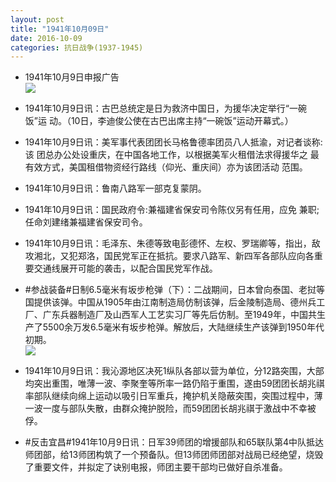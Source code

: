 ```yaml
---
layout: post
title: "1941年10月09日"
date: 2016-10-09
categories: 抗日战争(1937-1945)
---
```


<meta name="referrer" content="no-referrer" />

- 1941年10月9日申报广告 <br/><img src="https://ww2.sinaimg.cn/large/aca367d8jw1f8mexbnfg9j20q20hp43k.jpg" />

- 1941年10月9日讯：古巴总统定是日为救济中国日，为援华决定举行“一碗饭”运 动。（10日，李迪俊公使在古巴出席主持“一碗饭”运动开幕式。） 

- 1941年10月9日讯：美军事代表团团长马格鲁德率团员八人抵渝，对记者谈称:该 团总办公处设重庆，在中国各地工作，以根据美军火租借法求得援华之 最有效方式，美国租借物资经行路线（仰光、重庆间）亦为该团活动 范围。 

- 1941年10月9日讯：鲁南八路军一部克复蒙阴。 

- 1941年10月9日讯：国民政府令:兼福建省保安司令陈仪另有任用，应免 兼职;任命刘建绪兼福建省保安司令。 

- 1941年10月9日讯：毛泽东、朱德等致电彭德怀、左权、罗瑞卿等，指出，敌攻湘北，又犯郑洛，国民党军正在抵抗。要求八路军、新四军各部队应向各重要交通线展开可能的袭击，以配合国民党军作战。 

- #参战装备#日制6.5毫米有坂步枪弹（下）：二战期间，日本曾向泰国、老挝等国提供该弹。中国从1905年由江南制造局仿制该弹，后金陵制造局、德州兵工厂、广东兵器制造厂及山西军人工艺实习厂等先后仿制。至1949年，中国共生产了5500余万发6.5毫米有坂步枪弹。解放后，大陆继续生产该弹到1950年代初期。 <br/><img src="https://ww3.sinaimg.cn/large/aca367d8gw1f8lsuyukspj20970fi75c.jpg" />

- 1941年10月9日讯：我沁源地区决死1纵队各部以营为单位，分12路突围，大部均突出重围，唯薄一波、李聚奎等所率一路仍陷于重围，遂由59团团长胡兆祺率部队继续向绵上运动以吸引日军重兵，掩护机关隐蔽突围，突围过程中，薄一波一度与部队失散，由群众掩护脱险，而59团团长胡兆祺于激战中不幸被俘。 

- #反击宜昌#1941年10月9日讯：日军39师团的增援部队和65联队第4中队抵达师团部，给13师团构筑了一个预备队。但13师团师团部对战局已经绝望，烧毁了重要文件，并拟定了诀别电报，师团主要干部均已做好自杀准备。 

